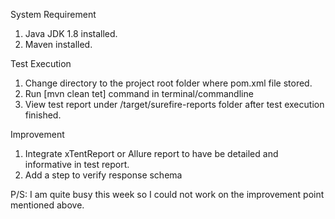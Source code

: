 System Requirement
1. Java JDK 1.8 installed.
2. Maven installed.

Test Execution
1. Change directory to the project root folder where pom.xml file stored.
2. Run [mvn clean tet] command in terminal/commandline
3. View test report under /target/surefire-reports folder after test execution finished.

Improvement
1. Integrate xTentReport or Allure report to have be detailed and informative in test report.
2. Add a step to verify response schema

P/S:
I am quite busy this week so I could not work on the improvement point mentioned above.

